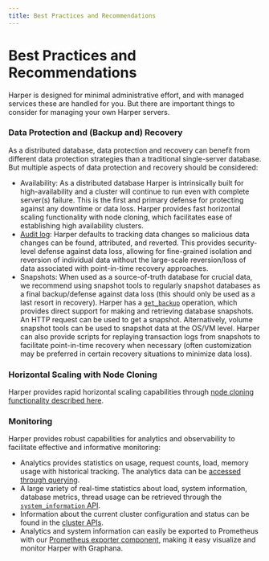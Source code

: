 ```yaml
---
title: Best Practices and Recommendations
---
```


# Best Practices and Recommendations

Harper is designed for minimal administrative effort, and with managed services these are handled for you. But there are important things to consider for managing your own Harper servers.

### Data Protection and (Backup and) Recovery

As a distributed database, data protection and recovery can benefit from different data protection strategies than a traditional single-server database. But multiple aspects of data protection and recovery should be considered:

* Availability: As a distributed database Harper is intrinsically built for high-availability and a cluster will continue to run even with complete server(s) failure. This is the first and primary defense for protecting against any downtime or data loss. Harper provides fast horizontal scaling functionality with node cloning, which facilitates ease of establishing high availability clusters.
* [Audit log](./logging/audit-logging): Harper defaults to tracking data changes so malicious data changes can be found, attributed, and reverted. This provides security-level defense against data loss, allowing for fine-grained isolation and reversion of individual data without the large-scale reversion/loss of data associated with point-in-time recovery approaches.
* Snapshots: When used as a source-of-truth database for crucial data, we recommend using snapshot tools to regularly snapshot databases as a final backup/defense against data loss (this should only be used as a last resort in recovery). Harper has a [`get_backup`](../developers/operations-api/databases-and-tables#get-backup) operation, which provides direct support for making and retrieving database snapshots. An HTTP request can be used to get a snapshot. Alternatively, volume snapshot tools can be used to snapshot data at the OS/VM level. Harper can also provide scripts for replaying transaction logs from snapshots to facilitate point-in-time recovery when necessary (often customization may be preferred in certain recovery situations to minimize data loss).

### Horizontal Scaling with Node Cloning

Harper provides rapid horizontal scaling capabilities through [node cloning functionality described here](./cloning).

### Monitoring

Harper provides robust capabilities for analytics and observability to facilitate effective and informative monitoring:
* Analytics provides statistics on usage, request counts, load, memory usage with historical tracking. The analytics data can be [accessed through querying](../technical-details/reference/analytics).
* A large variety of real-time statistics about load, system information, database metrics, thread usage can be retrieved through the [`system_information` API](../developers/operations-api/utilities).
* Information about the current cluster configuration and status can be found in the [cluster APIs](../developers/operations-api/clustering).
* Analytics and system information can easily be exported to Prometheus with our [Prometheus exporter component](https://github.com/HarperDB-Add-Ons/prometheus_exporter), making it easy visualize and monitor Harper with Graphana.
